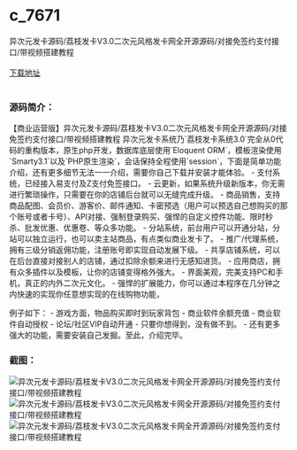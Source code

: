 # c_7671
异次元发卡源码/荔枝发卡V3.0二次元风格发卡网全开源源码/对接免签约支付接口/带视频搭建教程
<br/></br>
[下载地址](https://www.uuid2.com/7671.html "下载地址")
<br/></br>
<h3>源码简介：</h3>
<p>【商业运营版】异次元发卡源码/荔枝发卡V3.0二次元风格发卡网全开源源码/对接免签约支付接口/带视频搭建教程
异次元发卡系统乃`荔枝发卡系统3.0`完全从0代码的重构版本，原生php开发，数据库底层使用`Eloquent ORM`，模板渲染使用`Smarty3.1`以及`PHP原生渲染`，会话保持全程使用`session`，下面是简单功能介绍，还有更多细节无法一一介绍，需要你自己下载并安装才能体验。
- 支付系统，已经接入易支付及Z支付免签接口。
- 云更新，如果系统升级新版本，你无需进行繁琐操作，只需要在你的店铺后台就可以无缝完成升级。
- 商品销售，支持商品配图、会员价、游客价、邮件通知、卡密预选（用户可以预选自己想购买的那个账号或者卡号）、API对接、强制登录购买、强悍的自定义控件功能、限时秒杀、批发优惠、优惠卷、等众多功能。
- 分站系统，前台用户可以开通分站，分站可以独立运行，也可以卖主站商品，有点类似商业发卡了。
- 推广/代理系统，拥有三级分销返佣功能，注册账号即实现自动发展下级。
- 共享店铺系统，可以在后台直接对接别人的店铺，通过扣除余额来进行无感知进货。
- 应用商店，拥有众多插件以及模板，让你的店铺变得格外强大。
- 界面美观，完美支持PC和手机，真正的内外二次元文化。
- 强悍的扩展能力，你可以通过本程序在几分钟之内快速的实现你任意想实现的在线购物功能，<p>
<p>例子如下：
- 游戏方面，物品购买即时到玩家背包
- 商业软件余额充值
- 商业软件自动授权
- 论坛/社区VIP自动开通
- 只要你想得到，没有做不到。
- 还有更多强大的功能，需要安装自己发掘。至此，介绍完毕。<p>
<h3>截图：</h3>
<img src="https://www.uuid2.com/wp-content/uploads/img/uimage/15961642575971.gif" alt="异次元发卡源码/荔枝发卡V3.0二次元风格发卡网全开源源码/对接免签约支付接口/带视频搭建教程"><img src="https://www.uuid2.com/wp-content/uploads/img/uimage/8951642575973.gif" alt="异次元发卡源码/荔枝发卡V3.0二次元风格发卡网全开源源码/对接免签约支付接口/带视频搭建教程"><img src="https://www.uuid2.com/wp-content/uploads/img/uimage/6841642575974.gif" alt="异次元发卡源码/荔枝发卡V3.0二次元风格发卡网全开源源码/对接免签约支付接口/带视频搭建教程">
